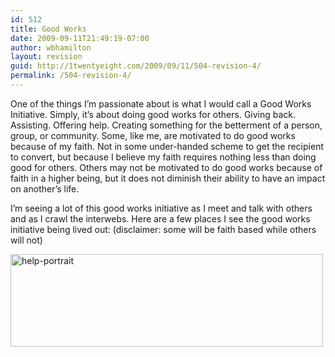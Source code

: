 ```yaml
---
id: 512
title: Good Works
date: 2009-09-11T21:49:19-07:00
author: wbhamilton
layout: revision
guid: http://1twentyeight.com/2009/09/11/504-revision-4/
permalink: /504-revision-4/
---
```

One of the things I&#8217;m passionate about is what I would call a Good Works Initiative. Simply, it&#8217;s about doing good works for others. Giving back. Assisting. Offering help. Creating something for the betterment of a person, group, or community. Some, like me, are motivated to do good works because of my faith. Not in some under-handed scheme to get the recipient to convert, but because I believe my faith requires nothing less than doing good for others. Others may not be motivated to do good works because of faith in a higher being, but it does not diminish their ability to have an impact on another&#8217;s life.

I&#8217;m seeing a lot of this good works initiative as I meet and talk with others and as I crawl the interwebs. Here are a few places I see the good works initiative being lived out: (disclaimer: some will be faith based while others will not)

[<img class="alignnone size-full wp-image-506" title="help-portrait" src="http://1twentyeight.com/wp-content/uploads/2009/09/help-portrait.jpg" alt="help-portrait" width="500" height="148" srcset="http://1twentyeight.com/wp-content/uploads/2009/09/help-portrait.jpg 500w, http://1twentyeight.com/wp-content/uploads/2009/09/help-portrait-300x88.jpg 300w" sizes="(max-width: 500px) 100vw, 500px" />](http://1twentyeight.com/wp-content/uploads/2009/09/help-portrait.jpg)